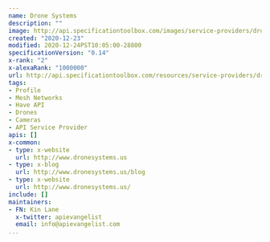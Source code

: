```yaml
---
name: Drone Systems
description: ""
image: http://api.specificationtoolbox.com/images/service-providers/drone-systems.jpg
created: "2020-12-23"
modified: 2020-12-24PST10:05:00-28800
specificationVersion: "0.14"
x-rank: "2"
x-alexaRank: "1000000"
url: http://api.specificationtoolbox.com/resources/service-providers/drone-systems/
tags:
- Profile
- Mesh Networks
- Have API
- Drones
- Cameras
- API Service Provider
apis: []
x-common:
- type: x-website
  url: http://www.dronesystems.us
- type: x-blog
  url: http://www.dronesystems.us/blog
- type: x-website
  url: http://www.dronesystems.us/
include: []
maintainers:
- FN: Kin Lane
  x-twitter: apievangelist
  email: info@apievangelist.com
...
```

